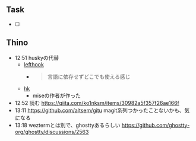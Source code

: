 ## Task
- [ ]

## Thino



- 12:51 
	huskyの代替
	- [lefthook](https://github.com/evilmartians/lefthook)
		- > 言語に依存せずどこでも使える感じ
	- [hk](https://hk.jdx.dev)
		- miseの作者が作った 
- 12:52 
	読む
	https://qiita.com/ko1nksm/items/30982a5f357f26ae166f 
- 13:11 
	https://github.com/altsem/gitu
	magit系列つかったことないかも、気になる 
- 13:18 
	weztermとは別で、ghosttyあるらしい
	https://github.com/ghostty-org/ghostty/discussions/2563 